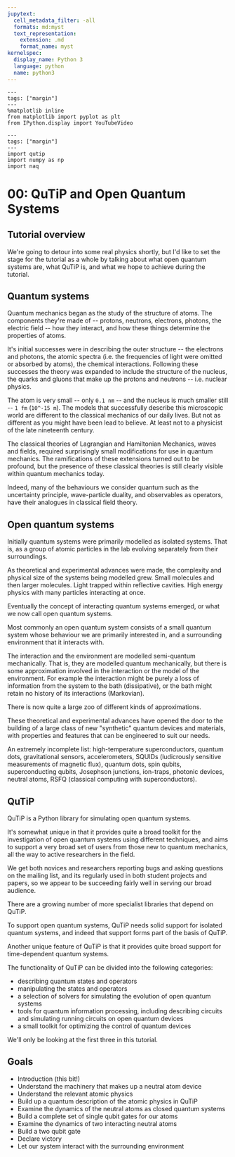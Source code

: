 ```yaml
---
jupytext:
  cell_metadata_filter: -all
  formats: md:myst
  text_representation:
    extension: .md
    format_name: myst
kernelspec:
  display_name: Python 3
  language: python
  name: python3
---
```


```{code-cell} ipython3
---
tags: ["margin"]
---
%matplotlib inline
from matplotlib import pyplot as plt
from IPython.display import YouTubeVideo
```

```{code-cell} ipython3
---
tags: ["margin"]
---
import qutip
import numpy as np
import naq
```

# 00: QuTiP and Open Quantum Systems

## Tutorial overview

We're going to detour into some real physics shortly, but I'd like to set the
stage for the tutorial as a whole by talking about what open quantum systems
are, what QuTiP is, and what we hope to achieve during the tutorial.

## Quantum systems

Quantum mechanics began as the study of the structure of atoms. The components
they're made of -- protons, neutrons, electrons, photons, the electric field --
how they interact, and how these things determine the properties of atoms.

It's initial successes were in describing the outer structure -- the electrons
and photons, the atomic spectra (i.e. the frequencies of light were
omitted or absorbed by atoms), the chemical interactions. Following these
successes the theory was expanded to include the structure of the nucleus,
the quarks and gluons that make up the protons and neutrons -- i.e. nuclear
physics.

The atom is very small -- only ``0.1 nm`` -- and the nucleus is much smaller
still -- ``1 fm`` (``10^-15 m``). The models that successfully describe this
microscopic world are different to the classical mechanics of our
daily lives. But not as different as you might have been lead to
believe. At least not to a physicist of the late nineteenth century.

The classical theories of Lagrangian and Hamiltonian Mechanics, waves and
fields, required surprisingly small modifications for use in quantum mechanics.
The ramifications of these extensions turned out to be profound, but the
presence of these classical theories is still clearly visible within quantum
mechanics today.

Indeed, many of the behaviours we consider quantum such as the uncertainty
principle, wave-particle duality, and observables as operators, have their
analogues in classical field theory.

## Open quantum systems

Initially quantum systems were primarily modelled as isolated systems. That
is, as a group of atomic particles in the lab evolving separately from their
surroundings.

As theoretical and experimental advances were made, the complexity and
physical size of the systems being modelled grew. Small molecules and then
larger molecules. Light trapped within reflective cavities. High energy physics
with many particles interacting at once.

Eventually the concept of interacting quantum systems emerged, or what we
now call open quantum systems.

Most commonly an open quantum system consists of a small quantum system
whose behaviour we are primarily interested in, and a surrounding environment
that it interacts with.

The interaction and the environment are modelled semi-quantum mechanically.
That is, they are modelled quantum mechanically, but there is some
approximation involved in the interaction or the model of the environment.
For example the interaction might be purely a loss of information from the
system to the bath (dissipative), or the bath might retain no history of
its interactions (Markovian).

There is now quite a large zoo of different kinds of approximations.

These theoretical and experimental advances have opened the door to the
building of a large class of new "synthetic" quantum devices and materials,
with properties and features that can be engineered to suit our needs.

An extremely incomplete list: high-temperature superconductors, quantum dots,
gravitational sensors, accelerometers, SQUIDs (ludicrously sensitive
measurements of magnetic flux), quantum dots, spin qubits, superconducting
qubits, Josephson junctions, ion-traps, photonic devices, neutral atoms,
RSFQ (classical computing with superconductors).


## QuTiP

QuTiP is a Python library for simulating open quantum systems.

It's somewhat unique in that it provides quite a broad toolkit for the
investigation of open quantum systems using different techniques, and aims to
support a very broad set of users from those new to quantum mechanics, all the
way to active researchers in the field.

We get both novices and researchers reporting bugs and asking questions on the
mailing list, and its regularly used in both student projects and papers, so
we appear to be succeeding fairly well in serving our broad audience.

There are a growing number of more specialist libraries that depend on QuTiP.

To support open quantum systems, QuTiP needs solid support for isolated
quantum systems, and indeed that support forms part of the basis of QuTiP.

Another unique feature of QuTiP is that it provides quite broad support for
time-dependent quantum systems.

The functionality of QuTiP can be divided into the following categories:

- describing quantum states and operators
- manipulating the states and operators
- a selection of solvers for simulating the evolution of open quantum systems
- tools for quantum information processing, including describing circuits and
  simulating running circuits on open quantum devices
- a small toolkit for optimizing the control of quantum devices

We'll only be looking at the first three in this tutorial.


## Goals

- Introduction (this bit!)
- Understand the machinery that makes up a neutral atom device
- Understand the relevant atomic physics
- Build up a quantum description of the atomic physics in QuTiP
- Examine the dynamics of the neutral atoms as closed quantum systems
- Build a complete set of single qubit gates for our atoms
- Examine the dynamics of two interacting neutral atoms
- Build a two qubit gate
- Declare victory
- Let our system interact with the surrounding environment
